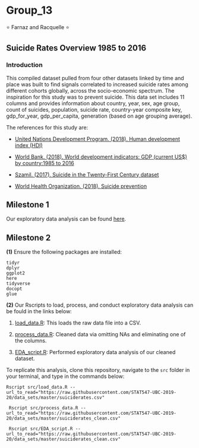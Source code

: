 # Group_13
:star: Farnaz and Racquelle :star: 

## Suicide Rates Overview 1985 to 2016

### Introduction

This compiled dataset pulled from four other datasets linked by time and place was built to find signals correlated to increased suicide rates among different cohorts globally, across the socio-economic spectrum. The inspiration for this study was to prevent suicide. This data set includes 11 columns and provides information about country, year, sex, age group, count of suicides, population, suicide rate, country-year composite key, gdp_for_year, gdp_per_capita, generation (based on age grouping average).

The references for this study are:

- [United Nations Development Program. (2018). Human development index (HDI)](http://hdr.undp.org/en/indicators/137506)

- [World Bank. (2018). World development indicators: GDP (current US$) by country:1985 to 2016](http://databank.worldbank.org/data/source/world-development-indicators#)

- [Szamil. (2017). Suicide in the Twenty-First Century dataset](https://www.kaggle.com/szamil/suicide-in-the-twenty-first-century/notebook)

- [World Health Organization. (2018). Suicide prevention](http://www.who.int/mental_health/suicide-prevention/en/)

## Milestone 1
Our exploratory data analysis can be found [here](https://stat547-ubc-2019-20.github.io/group_13/docs/suicide-data.html). 

## Milestone 2
**(1)** Ensure the following packages are installed:

````
tidyr
dplyr
ggplot2
here
tidyverse
docopt
glue
````

**(2)** Our Rscripts to load, process, and conduct exploratory data analysis can be fould in the links below:

  1. [load_data.R](https://github.com/STAT547-UBC-2019-20/group_13/blob/master/src/load_data.R): This loads the raw data file into a CSV.
  
  2. [process_data.R](https://github.com/STAT547-UBC-2019-20/group_13/blob/master/src/process_data.R): Cleaned data via omitting NAs and   eliminating one of the columns. 
  
  3. [EDA_script.R](https://github.com/STAT547-UBC-2019-20/group_13/blob/master/src/EDA_script.R): Performed exploratory data analysis of our cleaned dataset.
  
 To replicate this analysis, clone this repository, navigate to the `src` folder in your terminal, and type in the commands below:
 
````
Rscript src/load_data.R --url_to_read="https://raw.githubusercontent.com/STAT547-UBC-2019-20/data_sets/master/suiciderates.csv"
 
 Rscript src/process_data.R --url_to_read="https://raw.githubusercontent.com/STAT547-UBC-2019-20/data_sets/master/suiciderates_clean.csv"
 
 Rscript src/EDA_script.R --url_to_read="https://raw.githubusercontent.com/STAT547-UBC-2019-20/data_sets/master/suiciderates_clean.csv"

````
 
  
